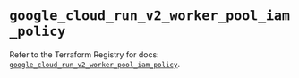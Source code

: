 # `google_cloud_run_v2_worker_pool_iam_policy`

Refer to the Terraform Registry for docs: [`google_cloud_run_v2_worker_pool_iam_policy`](https://registry.terraform.io/providers/hashicorp/google/6.48.0/docs/resources/cloud_run_v2_worker_pool_iam_policy).
